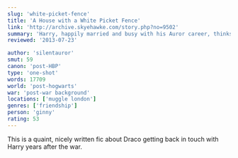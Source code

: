 ```yaml
---
slug: 'white-picket-fence'
title: 'A House with a White Picket Fence'
link: 'http://archive.skyehawke.com/story.php?no=9502'
summary: 'Harry, happily married and busy with his Auror career, thinks his life is perfect until he starts discovering what he’s been missing all this time…'
reviewed: '2013-07-23'

author: 'silentauror'
smut: 59
canon: 'post-HBP'
type: 'one-shot'
words: 17709
world: 'post-hogwarts'
war: 'post-war background'
locations: ['muggle london']
genres: ['friendship']
person: 'ginny'
rating: 53
---
```


This is a quaint, nicely written fic about Draco getting back in touch with Harry years after the war.
